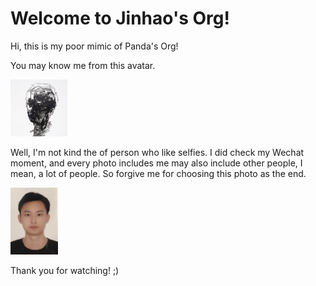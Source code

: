 # Welcome to Jinhao's Org!
Hi, this is my poor mimic of Panda's Org!

You may know me from this avatar.

<img src="assets/avatar.JPG" alt="avatar" width="18%;" />

Well, I'm not kind the of person who like selfies. I did check my Wechat moment, and every photo includes me may also include other people, I mean, a lot of people. So forgive me for choosing this photo as the end.

<img src="assets/selfie.jpg" alt="selfie" width="15%;" />

Thank you for watching! ;)